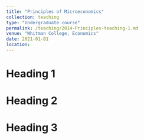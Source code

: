 ```yaml
---
title: "Principles of Microeconomics"
collection: teaching
type: "Undergraduate course"
permalink: /teaching/2014-Principles-teaching-1.md
venue: "Whitman College, Economics"
date: 2021-01-01
location: 
---
```


Heading 1
======

Heading 2
======

Heading 3
======
